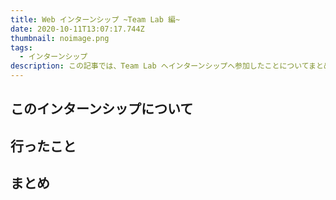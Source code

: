 ```yaml
---
title: Web インターンシップ ~Team Lab 編~
date: 2020-10-11T13:07:17.744Z
thumbnail: noimage.png
tags:
  - インターンシップ
description: この記事では、Team Lab へインターンシップへ参加したことについてまとめていきたいと思います。
---
```

## このインターンシップについて

## 行ったこと

## まとめ
